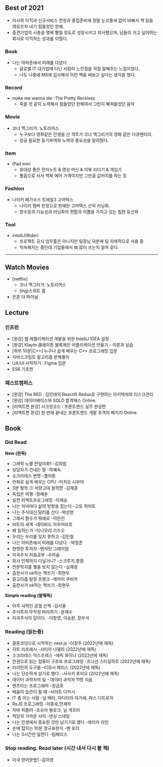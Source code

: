 ## Best of 2021
- 이사와 이직과 신규서비스 런칭과 졸업준비에 정말 눈코뜰새 없이 바빠서 책 읽을 여유조차 내기 힘들었던 한해.
- 중견기업의 시총을 몇배 뿔릴 정도로 성장시키고 퇴사했으며, 남들이 가고 싶어하는 회사로 이직하는 성과를 이뤘다.


### Book 
- 나는 아마존에서 미래를 다녔다
  - 글로벌 IT 대기업에 다닌 사람이 느낀점을 직접 말해주는 느낌이었다.
  - 나도 나중에 MS에 입사해서 이런 책을 써보고 싶다는 생각을 했다.

### Record
- make me wanna die -The Pretty Reckless
  - 죽을 것 같이 노력해서 힘들었던 한해여서 그런지 빠져들었던 음악

### Movie
- 코너 맥그리거: 노토리어스
  - 누구보다 영화같은 인생을 산 격투가 코너 맥그리거의 영화 같은 다큐멘터리. 
  - 성공 필요한 동기부여와 노력의 중요성을 알려줬다.

### Item
- iPad mini
  - 휴대성 좋은 전자노트 & 영상 머신 & 이북 리더기 & 게임기
  - 풀옵으로 사서 맥북 에어 가격이지만 그만큼 값어치를 하는 듯

### Fashion
- 나이키 페가수스 트레일3 고어텍스
  - 나이키 멤버 한정으로 판매한 고어텍스 산악 러닝화.
  - 방수등의 기능성과 러닝화의 편함과 이쁨을 가지고 있는 힙한 등산화

### Tool
- intelliJ(Rider)
  - 프로젝트 공식 업무툴은 아니지만 팀장님 덕분에 팀 자체적으로 사용 중
  - 익숙해지는 중인데 기업들에서 왜 많이 쓰는지 알꺼 같다.

---

## Watch Movies
- [netflix] 
  - 코너 맥그리거: 노토리어스
  - (ing)스위트 홈
- 은혼 더 파이널


## Lecture

### 인프런

- [완강] 웹 애플리케이션 개발을 위한 IntelliJ IDEA 설정
- [완강] Klaytn 클레이튼 블록체인 어플리케이션 만들기 - 이론과 실습
- [하루 10분|C++] 누구나 쉽게 배우는 C++ 프로그래밍 입문
- 자바스크립트 알고리즘 문제풀이
- UX/UI 시작하기 : Figma 입문
- ES6 기초편

### 패스트캠퍼스

- [완강] The RED : 김민태의 React와 Redux로 구현하는 아키텍처와 리스크관리
- [완강] 데이터베이스와 SQLD 합격패스 Online.
- [리액트편 완강] 시크릿코드 : 프론트엔드 실무 완성편
- [리액트편 완강] 한 번에 끝내는 프론트엔드 개발 초격차 패키지 Online.



## Book

### Did Read

**New (완독)**

- 그래픽 노블 천일야화1 -김희범
- 상담자가 건네는 말 -하혜숙
- 소크라테스 변명 -플라톤
- 만화로 쉽게 배우는 CPU -미치오 시부야
- 3분 철학 ⓵ 서양고대 철학편 -김재훈
- 독립은 여행 -정혜윤
- 실전 리액트프로그래밍 -이재승
- 나는 저녁마다 삶의 방향을 잡는다 -고토 하야토
- 나는 주식대신 달러를 산다 -박성현
- 그래서 함수가 뭐예요 -이한진
- 비트의 세계 -데이비드 아우어바흐
- 왜 일하는가 -이나모리 가즈오
- 우리는 우리를 잊지 못하고 -김민철
- 나는 아마존에서 미래를 다녔다. -박정준
- 현명한 투자자 -벤저민 그레이엄
- 미국주식 처음공부 -수미숨
- 회사 언제까지 다닐거니? -스크루지,팡팡
- 천문학자를 별을 보지 않는다 -심채경
- 출판사가 ok하는 책쓰기 -최현우
- 알고리즘 탐정 프랭크 -제러미 쿠비카
- 출판사가 ok하는 책쓰기 -최현우

**Simple reading (발췌독)**

- 아주 사적인 궁궐 산책 -김서울
- 주식투자 무작정 따라하기 -윤재수
- 미국주식이 답이다. -이항영, 이승원, 장우석

### Reading (읽는중)

- 클론코딩으로 시작하는 next.js -이창주 (2022년에 재독)
- 히트 리프레시 -사티아 나델라 (2022년에 재독)
- 소크라테스 익스프레스 -에릭 와이너 (2022년에 재독)
- 한권으로 읽는 컴퓨터 구조와 프로그래밍 -조너선 스타일하트 (2022년에 재독)
- 타이탄의 도구들 -티모시 페리스 (2022년에 재독)
- 나는 단순하게 살기로 했다. -사사키 후미오 (2022년에 재독)
- 데이터 과학자의 일 - 데이터 과학자 11명 지음
- 벤츠타는 프로그래머 -정금호
- 배움이 습관이 될 때 -사이토 다카시
- IT 좀 아는 사람 -닐 메타, 아디티야 아가쉐, 파스 디트로자
- RxJS 프로그래밍 -이종욱,안재하
- 자바  퍼즐러 -조슈아 블로크, 닐 개프터
- 적당히 가까운 사이 -댄싱 스네일
- 나는 인생에서 중요한 것만 남기기로 했다 -에리카 라인
- 손에 잡히는 10분 정규표현식 -벤 포터
- 나는 3시간만 일한다 -팀페리스

### Stop reading. Read later (시간 내서 다시 볼 책)

- 미국 영어문법1 -김아영